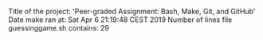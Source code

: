 Title of the project: 'Peer-graded Assignment: Bash, Make, Git, and GitHub'
Date make ran at: 
Sat Apr  6 21:19:48 CEST 2019
Number of lines file guessinggame.sh contains:
      29
